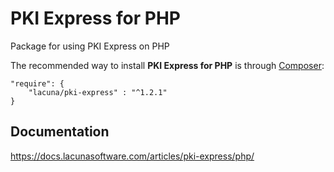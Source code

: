 # PKI Express for PHP

Package for using PKI Express on PHP

The recommended way to install **PKI Express for PHP** is through [Composer](http://getcomposer.org):

    "require": {
        "lacuna/pki-express" : "^1.2.1"
    }

## Documentation

https://docs.lacunasoftware.com/articles/pki-express/php/
